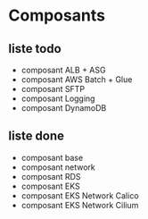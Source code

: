 # Composants

## liste todo

- composant ALB + ASG
- composant AWS Batch + Glue
- composant SFTP
- composant Logging
- composant DynamoDB

## liste done

- composant base
- composant network
- composant RDS
- composant EKS
- composant EKS Network Calico
- composant EKS Network Cilium
